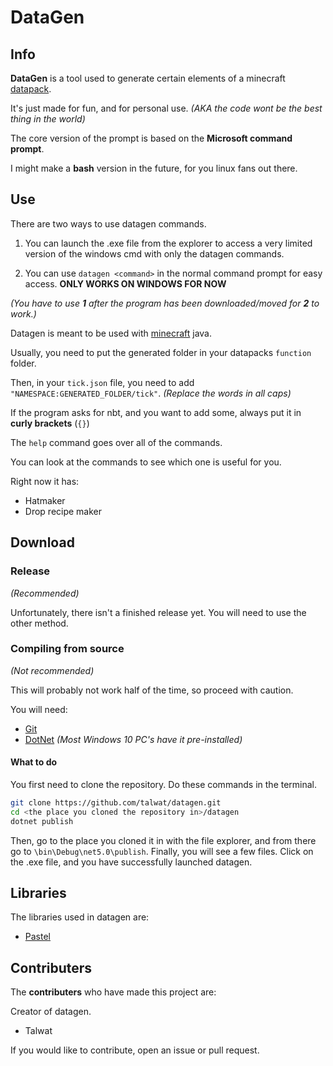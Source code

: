 DataGen
===

## Info
**DataGen** is a tool used to generate certain elements of a minecraft [datapack]("https://minecraft.fandom.com/wiki/Data_pack").

It's just made for fun, and for personal use. *(AKA the code wont be the best thing in the world)*

The core version of the prompt is based on the **Microsoft command prompt**.

I might make a **bash** version in the future, for you linux fans out there.


## Use
There are two ways to use datagen commands.

1. You can launch the .exe file from the explorer to access a very limited version of the windows cmd with only the datagen commands.

2. You can use `datagen <command>` in the normal command prompt for easy access. **ONLY WORKS ON WINDOWS FOR NOW**

*(You have to use **1** after the program has been downloaded/moved for **2** to work.)*

Datagen is meant to be used with [minecraft](https://minecraft.net) java.

Usually, you need to put the generated folder in your datapacks `function` folder.

Then, in your `tick.json` file, you need to add `"NAMESPACE:GENERATED_FOLDER/tick"`. *(Replace the words in all caps)*

If the program asks for nbt, and you want to add some, always put it in **curly brackets** (`{}`)

The `help` command goes over all of the commands.

You can look at the commands to see which one is useful for you.

Right now it has:
* Hatmaker
* Drop recipe maker

## Download
### Release
*(Recommended)*

Unfortunately, there isn't a finished release yet. You will need to use the other method.

### Compiling from source
*(Not recommended)*

This will probably not work half of the time, so proceed with caution.

You will need:
* [Git](https://git-scm.com/)
* [DotNet](https://dotnet.microsoft.com/) *(Most Windows 10 PC's have it pre-installed)*

#### What to do
You first need to clone the repository. Do these commands in the terminal.
```sh
git clone https://github.com/talwat/datagen.git
cd <the place you cloned the repository in>/datagen
dotnet publish
```

Then, go to the place you cloned it in with the file explorer, and from there go to `\bin\Debug\net5.0\publish`.
Finally, you will see a few files. Click on the .exe file, and you have successfully launched datagen.

## Libraries
The libraries used in datagen are:
* [Pastel](https://github.com/silkfire/Pastel)

## Contributers
The **contributers** who have made this project are:

Creator of datagen.
* Talwat

If you would like to contribute, open an issue or pull request.